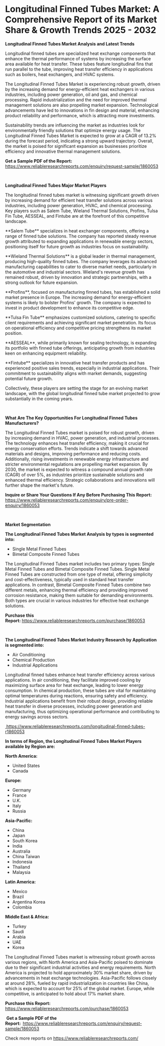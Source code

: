 <p><h1>Longitudinal Finned Tubes Market: A Comprehensive Report of its Market Share & Growth Trends 2025 - 2032</h1></p><p><strong>Longitudinal Finned Tubes Market Analysis and Latest Trends</strong></p>
<p><p>Longitudinal finned tubes are specialized heat exchange components that enhance the thermal performance of systems by increasing the surface area available for heat transfer. These tubes feature longitudinal fins that run parallel to the tube, improving heat transfer efficiency in applications such as boilers, heat exchangers, and HVAC systems. </p><p>The Longitudinal Finned Tubes Market is experiencing robust growth, driven by the increasing demand for energy-efficient heat exchangers in various industries, including power generation, oil and gas, and chemical processing. Rapid industrialization and the need for improved thermal management solutions are also propelling market expansion. Technological advancements have led to innovations in fin design and material, enhancing product reliability and performance, which is attracting more investments.</p><p>Sustainability trends are influencing the market as industries look for environmentally friendly solutions that optimize energy usage. The Longitudinal Finned Tubes Market is expected to grow at a CAGR of 13.2% during the forecast period, indicating a strong upward trajectory. Overall, the market is poised for significant expansion as businesses prioritize efficiency and innovative thermal management solutions.</p></p>
<p><strong>Get a Sample PDF of the Report:&nbsp;</strong> <a href="https://www.reliableresearchreports.com/enquiry/request-sample/1860053?utm_campaign=2251&utm_medium=2&utm_source=Github&utm_content=ia&utm_term=11042025&utm_id=longitudinal-finned-tubes">https://www.reliableresearchreports.com/enquiry/request-sample/1860053</a></p>
<p>&nbsp;</p>
<p><strong>Longitudinal Finned Tubes Major Market Players</strong></p>
<p><p>The longitudinal finned tubes market is witnessing significant growth driven by increasing demand for efficient heat transfer solutions across various industries, including power generation, HVAC, and chemical processing. Key players such as Salem Tube, Wieland Thermal Solutions, Profins, Tulsa Fin Tube, AESSEAL, and Fintube are at the forefront of this competitive landscape.</p><p>**Salem Tube** specializes in heat exchanger components, offering a range of finned tube solutions. The company has reported steady revenue growth attributed to expanding applications in renewable energy sectors, positioning itself for future growth as industries focus on sustainability. </p><p>**Wieland Thermal Solutions** is a global leader in thermal management, producing high-quality finned tubes. The company leverages its advanced manufacturing capabilities to cater to diverse market needs, particularly in the automotive and industrial sectors. Wieland's revenue growth has remained robust, driven by innovation and strategic partnerships, with a strong outlook for future expansion.</p><p>**Profins**, focused on manufacturing finned tubes, has established a solid market presence in Europe. The increasing demand for energy-efficient systems is likely to bolster Profins' growth. The company is expected to invest in product development to enhance its competitive edge.</p><p>**Tulsa Fin Tube** emphasizes customized solutions, catering to specific client requirements and achieving significant market penetration. Its focus on operational efficiency and competitive pricing strengthens its market position.</p><p>**AESSEAL**, while primarily known for sealing technology, is expanding its portfolio with finned tube offerings, anticipating growth from industries keen on enhancing equipment reliability.</p><p>**Fintube** specializes in innovative heat transfer products and has experienced positive sales trends, especially in industrial applications. Their commitment to sustainability aligns with market demands, suggesting potential future growth.</p><p>Collectively, these players are setting the stage for an evolving market landscape, with the global longitudinal finned tube market projected to grow substantially in the coming years.</p></p>
<p>&nbsp;</p>
<p><strong>What Are The Key Opportunities For Longitudinal Finned Tubes Manufacturers?</strong></p>
<p><p>The Longitudinal Finned Tubes market is poised for robust growth, driven by increasing demand in HVAC, power generation, and industrial processes. The technology enhances heat transfer efficiency, making it crucial for energy conservation efforts. Trends indicate a shift towards advanced materials and designs, improving performance and reducing costs. Additionally, rising investments in renewable energy infrastructure and stricter environmental regulations are propelling market expansion. By 2030, the market is expected to witness a compound annual growth rate (CAGR) of over 5%, as industries prioritize sustainable solutions and enhanced thermal efficiency. Strategic collaborations and innovations will further shape the market's future.</p></p>
<p><strong>Inquire or Share Your Questions If Any Before Purchasing This Report:</strong> <a href="https://www.reliableresearchreports.com/enquiry/pre-order-enquiry/1860053?utm_campaign=2251&utm_medium=2&utm_source=Github&utm_content=ia&utm_term=11042025&utm_id=longitudinal-finned-tubes">https://www.reliableresearchreports.com/enquiry/pre-order-enquiry/1860053</a></p>
<p>&nbsp;</p>
<p><strong>Market Segmentation</strong></p>
<p><strong>The Longitudinal Finned Tubes Market Analysis by types is segmented into:</strong></p>
<p><ul><li>Single Metal Finned Tubes</li><li>Bimetal Composite Finned Tubes</li></ul></p>
<p><p>The Longitudinal Finned Tubes market includes two primary types: Single Metal Finned Tubes and Bimetal Composite Finned Tubes. Single Metal Finned Tubes are constructed from one type of metal, offering simplicity and cost-effectiveness, typically used in standard heat transfer applications. In contrast, Bimetal Composite Finned Tubes combine two different metals, enhancing thermal efficiency and providing improved corrosion resistance, making them suitable for demanding environments. Both types are crucial in various industries for effective heat exchange solutions.</p></p>
<p><strong>Purchase this Report:&nbsp;</strong><a href="https://www.reliableresearchreports.com/purchase/1860053?utm_campaign=2251&utm_medium=2&utm_source=Github&utm_content=ia&utm_term=11042025&utm_id=longitudinal-finned-tubes">https://www.reliableresearchreports.com/purchase/1860053</a></p>
<p>&nbsp;</p>
<p><strong>The Longitudinal Finned Tubes Market Industry Research by Application is segmented into:</strong></p>
<p><ul><li>Air Conditioning</li><li>Chemical Production</li><li>Industrial Applications</li></ul></p>
<p><p>Longitudinal finned tubes enhance heat transfer efficiency across various applications. In air conditioning, they facilitate improved cooling by maximizing surface area for heat exchange, leading to lower energy consumption. In chemical production, these tubes are vital for maintaining optimal temperatures during reactions, ensuring safety and efficiency. Industrial applications benefit from their robust design, providing reliable heat transfer in diverse processes, including power generation and manufacturing, thus optimizing operational performance and contributing to energy savings across sectors.</p></p>
<p><a href="https://www.reliableresearchreports.com/longitudinal-finned-tubes-r1860053?utm_campaign=2251&utm_medium=2&utm_source=Github&utm_content=ia&utm_term=11042025&utm_id=longitudinal-finned-tubes">&nbsp;https://www.reliableresearchreports.com/longitudinal-finned-tubes-r1860053</a></p>
<p><strong>In terms of Region, the Longitudinal Finned Tubes Market Players available by Region are:</strong></p>
<p>
    <p> <strong> North America: </strong>
        <ul>
            <li>United States</li>
            <li>Canada</li>
        </ul>
        </p> 
    <p> <strong> Europe: </strong>
        <ul>
            <li>Germany</li>
            <li>France</li>
            <li>U.K.</li>
            <li>Italy</li>
            <li>Russia</li>
        </ul>
        </p> 
    <p> <strong> Asia-Pacific: </strong>
        <ul>
            <li>China</li>
            <li>Japan</li>
            <li>South Korea</li>
            <li>India</li>
            <li>Australia</li>
            <li>China Taiwan</li>
            <li>Indonesia</li>
            <li>Thailand</li>
            <li>Malaysia</li>
        </ul>
        </p> 
    <p> <strong> Latin America: </strong>
        <ul>
            <li>Mexico</li>
            <li>Brazil</li>
            <li>Argentina Korea</li>
            <li>Colombia</li>
        </ul>
        </p> 
    <p> <strong> Middle East & Africa: </strong>
        <ul>
            <li>Turkey</li>
            <li>Saudi</li>
            <li>Arabia</li>
            <li>UAE</li>
            <li>Korea</li>
        </ul>
    </p>
    </p>
<p><p>The Longitudinal Finned Tubes market is witnessing robust growth across various regions, with North America and Asia-Pacific poised to dominate due to their significant industrial activities and energy requirements. North America is projected to hold approximately 30% market share, driven by advancements in heat exchange technologies. Asia-Pacific follows closely at around 28%, fueled by rapid industrialization in countries like China, which is expected to account for 25% of the global market. Europe, while competitive, is anticipated to hold about 17% market share.</p></p>
<p><strong>Purchase this Report: </strong><a href="https://www.reliableresearchreports.com/purchase/1860053?utm_campaign=2251&utm_medium=2&utm_source=Github&utm_content=ia&utm_term=11042025&utm_id=longitudinal-finned-tubes">https://www.reliableresearchreports.com/purchase/1860053</a></p>
<p>&nbsp;<strong>Get a Sample PDF of the Report:&nbsp;&nbsp;</strong><a href="https://www.reliableresearchreports.com/enquiry/request-sample/1860053?utm_campaign=2251&utm_medium=2&utm_source=Github&utm_content=ia&utm_term=11042025&utm_id=longitudinal-finned-tubes">https://www.reliableresearchreports.com/enquiry/request-sample/1860053</a></p>
<p><strong></strong></p>
<p>Check more reports on <a href="https://www.reliableresearchreports.com/?utm_campaign=2251&utm_medium=2&utm_source=Github&utm_content=ia&utm_term=11042025&utm_id=longitudinal-finned-tubes">https://www.reliableresearchreports.com/</a></p>
